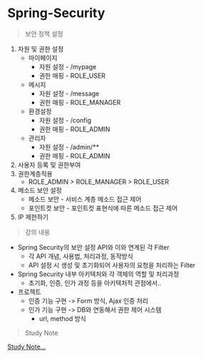 # Spring-Security

> 보안 정책 설정
1. 자원 및 권한 설정
    - 마이페이지
        - 자원 설정 - /mypage
        - 권한 매핑 - ROLE_USER
    - 메시지
        - 자원 설정 - /message
        - 권한 매핑 - ROLE_MANAGER
    - 환경설정
        - 자원 설정 - /config
        - 권한 매핑 - ROLE_ADMIN
    - 관리자
        - 자원 설정 - /admin/**
        - 권한 매핑 - ROLE_ADMIN
2. 사용자 등록 및 권한부여
3. 권한계층적용
    - ROLE_ADMIN > ROLE_MANAGER > ROLE_USER
4. 메소드 보안 설정
    - 메소드 보안 - 서비스 계층 메소드 접근 제어
    - 포인트컷 보안 - 포인트컷 표현식에 따른 메소드 접근 제어
5. IP 제한하기

> 강의 내용
- Spring Security의 보안 설정 API와 이와 연계된 각 Filter
    - 각 API 개념, 사용법, 처리과정, 동작방식
    - API 설정 시 생성 및 초기화되어 사용자의 요청을 처리하는 Filter
- Spring Security 내부 아키텍처와 각 객체의 역할 및 처리과정
    - 초기화, 인증, 인가 과정 등을 아키텍처적 관점에서..
- 프로젝트
    - 인증 기능 구현 -> Form 방식, Ajax 인증 처리
    - 인가 기능 구현 -> DB와 연동해서 권한 제어 시스템
        - url, method 방식
> Study Note

[Study Note...](https://github.com/sa46lll/Spring-Security/blob/master/note.md)

